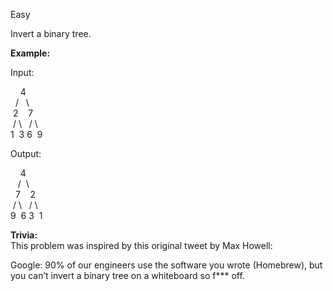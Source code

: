 Easy

Invert a binary tree.

**Example:**

Input:  

&nbsp;&nbsp;&nbsp;&nbsp;4  
&nbsp;&nbsp;/&nbsp; &nbsp;\  
&nbsp;2&nbsp; &nbsp; 7  
&nbsp;/&nbsp;\ &nbsp; /&nbsp;\  
1&nbsp;&nbsp;3&nbsp;6&nbsp;&nbsp;9  

Output:

&nbsp;&nbsp;&nbsp;&nbsp;4  
&nbsp;&nbsp;&nbsp;/&nbsp;&nbsp;\  
&nbsp;&nbsp;7&nbsp;&nbsp;&nbsp;&nbsp;2  
&nbsp;/&nbsp;\ &nbsp; /&nbsp;\  
9&nbsp;&nbsp;6&nbsp;3&nbsp;&nbsp;1  

**Trivia:**  
This problem was inspired by this original tweet by Max Howell:  

Google: 90% of our engineers use the software you wrote (Homebrew), but you can’t invert a binary tree on a whiteboard so f*** off.
